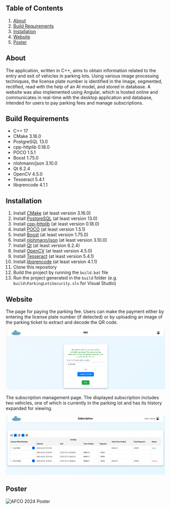 ## Table of Contents

1. [About](#about)  
2. [Build Requirements](#build-requirements)  
3. [Installation](#installation)  
4. [Website](#website)  
5. [Poster](#poster)  

## About

The application, written in C++, aims to obtain information related to the entry and exit of vehicles in parking lots. Using various image processing techniques, the license plate number is identified in the image, segmented, rectified, read with the help of an AI model, and stored in database. A website was also implemented using Angular, which is hosted online and communicates in real-time with the desktop application and database, intended for users to pay parking fees and manage subscriptions. 

## Build Requirements

* C++ 17
* CMake 3.16.0
* PostgreSQL 13.0
* cpp-httplib 0.18.0
* POCO 1.5.1
* Boost 1.75.0
* nlohmann/json 3.10.0
* Qt 6.2.4
* OpenCV 4.5.0
* Tesseract 5.4.1
* libqrencode 4.1.1

## Installation

1. Install [CMake](https://cmake.org/download/) (at least version 3.16.0)
2. Install [PostgreSQL](https://www.postgresql.org/download/) (at least version 13.0)
3. Install [cpp-httplib](https://github.com/yhirose/cpp-httplib) (at least version 0.18.0)
4. Install [POCO](https://github.com/pocoproject/poco) (at least version 1.5.1)
5. Install [Boost](https://www.boost.org/users/download/) (at least version 1.75.0)
6. Install [nlohmann/json](https://github.com/nlohmann/json) (at least version 3.10.0)
7. Install [Qt](https://www.qt.io/download) (at least version 6.2.4)
8. Install [OpenCV](https://opencv.org/releases/) (at least version 4.5.0)
9. Install [Tesseract](https://tesseract-ocr.github.io/tessdoc/Compiling.html) (at least version 5.4.1)
10. Install [libqrencode](https://github.com/fukuchi/libqrencode) (at least version 4.1.1)
11. Clone this repository
12. Build the project by running the `build.bat` file
13. Run the project generated in the `build` folder (e.g. `build\ParkingLotsSecurity.sln` for Visual Studio)

## Website

The page for paying the parking fee. Users can make the payment either by entering the license plate number (if detected) or by uploading an image of the parking ticket to extract and decode the QR code.

![Parking fee payment page – input fields for license plate and ticket upload](./documentation/website1.png)  

The subscription management page. The displayed subscription includes two vehicles, one of which is currently in the parking lot and has its history expanded for viewing.

![Subscription management page – list of vehicles with expanded history for one](./documentation/website2.png)  

## Poster

![AFCO 2024 Poster](./documentation/poster_afco_2024.jpg)
